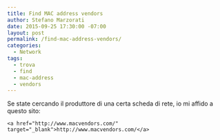 ```yaml
---
title: Find MAC address vendors
author: Stefano Marzorati
date: 2015-09-25 17:30:00 -07:00
layout: post
permalink: /find-mac-address-vendors/
categories:
  - Network
tags:
  - trova
  - find
  - mac-address
  - vendors
---
```

Se state cercando il produttore di una certa scheda di rete, io mi affido a questo sito:   
	
	<a href="http://www.macvendors.com/" target="_blank">http://www.macvendors.com/</a>
